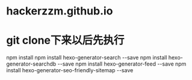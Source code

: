 # hackerzzm.github.io
# git clone下来以后先执行
  npm install
  npm install hexo-generator-search --save
  npm install hexo-generator-searchdb --save
  npm install hexo-generator-feed --save
  npm install hexo-generator-seo-friendly-sitemap --save